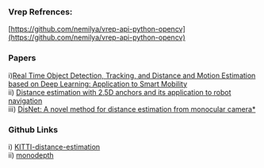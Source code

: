 ### Vrep Refrences:

[https://github.com/nemilya/vrep-api-python-opencv](https://github.com/nemilya/vrep-api-python-opencv)



### Papers

i)[Real Time Object Detection, Tracking, and Distance
and Motion Estimation based on Deep Learning:
Application to Smart Mobility](https://hal.archives-ouvertes.fr/hal-02343350/document)       
ii) [Distance estimation with 2.5D anchors and its application to robot navigation](https://robomechjournal.springeropen.com/articles/10.1186/s40648-018-0119-5)               
iii) [DisNet: A novel method for distance estimation from monocular
camera*
](https://project.inria.fr/ppniv18/files/2018/10/paper22.pdf)



### Github Links

i) [KITTI-distance-estimation](https://github.com/harshilpatel312/KITTI-distance-estimation)                    
ii) [monodepth](https://github.com/mrharicot/monodepth/blob/master/readme.md)
